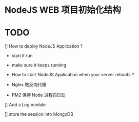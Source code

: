 # NodeJS WEB 项目初始化结构



# TODO

[] How to deploy NodeJS Application ?
  - start it run
  - make sure it keeps running
  - How to start NodeJS Application when your server reboots ?

  - Nginx 做反向代理
  - PM2 保持 Node 进程自启动

[] Add a Log module

[] store the session into MongoDB
